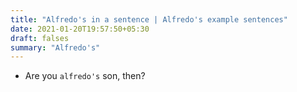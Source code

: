 ```yaml
---
title: "Alfredo's in a sentence | Alfredo's example sentences"
date: 2021-01-20T19:57:50+05:30
draft: falses
summary: "Alfredo's"
---
```

- Are you `alfredo's` son, then?
                 
